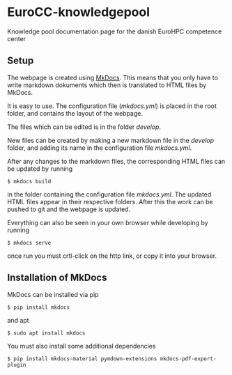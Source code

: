 # EuroCC-knowledgepool
Knowledge pool documentation page for the danish EuroHPC competence center

## Setup
The webpage is created using [MkDocs](https://www.markdownguide.org/). This means that you only have to write markdown dokuments which then is translated to HTML files by MkDocs.

It is easy to use. The configuration file (*mkdocs.yml*) is placed in the root folder, and contains the layout of the webpage. 

The files which can be edited is in the folder *develop*.

New files can be created by making a new markdown file in the *develop* folder, and adding its name in the configuration file *mkdocs.yml*.

After any changes to the markdown files, the corresponding HTML files can be updated by running 

```
$ mkdocs build
```

in the folder containing the configuration file *mkdocs.yml*. The updated HTML files appear in their respective folders. After this the work can be pushed to git and the webpage is updated.

Everything can also be seen in your own browser while developing by running

```
$ mkdocs serve
```

once run you must crtl-click on the http link, or copy it into your browser.

## Installation of MkDocs
MkDocs can be installed via pip

```
$ pip install mkdocs
```

and apt

```
$ sudo apt install mkdocs
```

You must also install some additional dependencies

```
$ pip install mkdocs-material pymdown-extensions mkdocs-pdf-export-plugin
```
